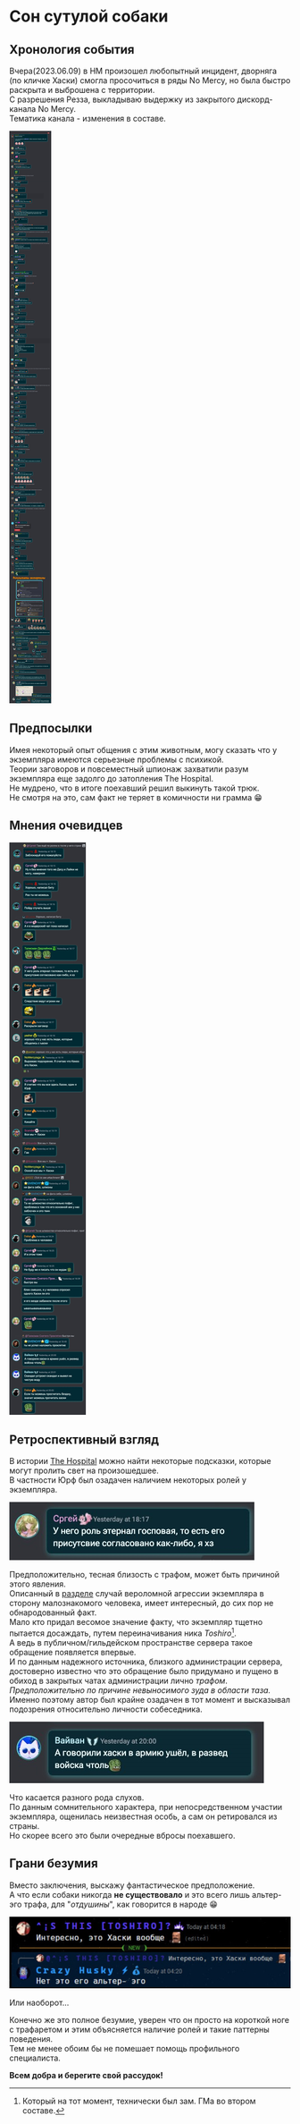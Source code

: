 # Сон сутулой собаки

## Хронология события

Вчера(2023.06.09) в НМ произошел любопытный инцидент, дворняга (по кличке Хаски) смогла просочиться в ряды No Mercy, но была быстро раскрыта и выброшена с территории.  
С разрешения Резза, выкладываю выдержку из закрытого дискорд-канала No Mercy.  
Тематика канала - изменения в составе. 

![dog dream](../assets/images/al/dogdream.jpg)

## Предпосылки

Имея некоторый опыт общения с этим животным, могу сказать что у экземпляра имеются серьезные проблемы с психикой.  
Теории заговоров и повсеместный шпионаж захватили разум экземпляра еще задолго до затопления The Hospital.  
Не мудрено, что в итоге поехавший решил выкинуть такой трюк.  
Не смотря на это, сам факт не теряет в комичности ни грамма :grin:  

## Мнения очевидцев

![witness](../assets/images/al/dogcomments.jpg)

## Ретроспективный взгляд

В истории [The Hospital](th-retirement.md) можно найти некоторые подсказки, которые могут пролить свет на произошедшее.  
В частности Юрф был озадачен наличием некоторых ролей у экземпляра.

![q](../assets/images/9.jpg)

Предположительно, тесная близость с трафом, может быть причиной этого явления.  
Описанный в [разделе](../th-retirement/#ps) случай вероломной агрессии экземпляра в сторону малознакомого человека, имеет интересный, до сих пор не обнародованный факт.  
Мало кто придал весомое значение факту, что экземпляр тщетно пытается досаждать, путем переиначивания ника _Toshiro_[^zam].  
А ведь в публичном/гильдейском пространстве сервера такое обращение появляется впервые.  
И по данным надежного источника, близкого администрации сервера, достоверно известно что это обращение было придумано и пущено в обиход в закрытых чатах администрации лично _трафом_.  
_Предположительно по причине невыносимого зуда в области таза._  
Именно поэтому автор был крайне озадачен в тот момент и высказывал подозрения относительно личности собеседника.  

[^zam]: Который на тот момент, технически был зам. ГМа во втором составе.

![gossip](../assets/images/10.jpg)

Что касается разного рода слухов.  
По данным сомнительного характера, при непосредственном участии экземпляра, ощенилась неизвестная особь, а сам он ретировался из страны.  
Но скорее всего это были очередные вбросы поехавшего.

## Грани безумия

Вместо заключения, выскажу фантастическое предположение.  
А что если собаки никогда **не существовало** и это всего лишь альтер-эго трафа, для "_отдушины_", как говорится в народе :grin:  

![hmmm](../assets/images/11.jpg)

Или наоборот...  

Конечно же это полное безумие, уверен что он просто на короткой ноге с трафаретом и этим объясняется наличие ролей и такие паттерны поведения.  
Тем не менее обоим бы не помешает помощь профильного специалиста.  

**Всем добра и берегите свой рассудок!**  
